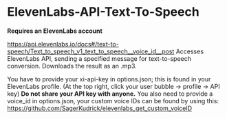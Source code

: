 # ElevenLabs-API-Text-To-Speech

**Requires an ElevenLabs account**

https://api.elevenlabs.io/docs#/text-to-speech/Text_to_speech_v1_text_to_speech__voice_id__post
Accesses ElevenLabs API, sending a specified message for text-to-speech conversion. Downloads the result as an .mp3.

You have to provide your xi-api-key in options.json; this is found in your ElevenLabs profile. (At the top right, click your user bubble -> profile -> API key) **Do not share your API key with anyone.**
You also need to provide a voice_id in options.json, your custom voice IDs can be found by using this: https://github.com/SagerKudrick/elevenlabs_get_custom_voiceID
